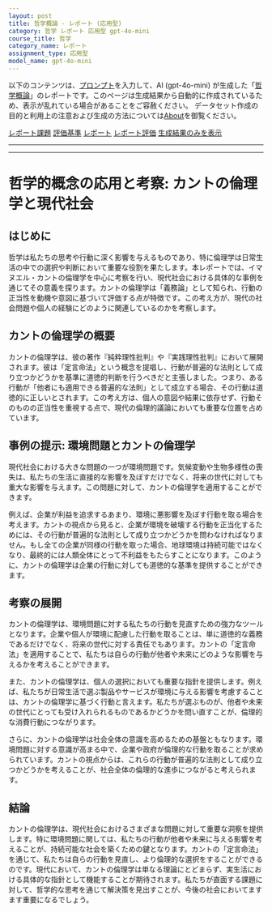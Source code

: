 ```yaml
---
layout: post
title: 哲学概論 - レポート (応用型)
category: 哲学 レポート 応用型 gpt-4o-mini
course_title: 哲学
category_name: レポート
assignment_type: 応用型
model_name: gpt-4o-mini
---
```


以下のコンテンツは、[プロンプト](http://127.0.0.1:8000/generated/哲学/gpt-4o-mini/prompt_レポート-応用型.md)を入力して、AI (gpt-4o-mini) が生成した「[哲学概論](/contents/哲学/)」のレポートです。このページは生成結果から自動的に作成されているため、表示が乱れている場合があることをご容赦ください。
データセット作成の目的と利用上の注意および生成の方法については[About](/About)を御覧ください。

[レポート課題](../レポート課題-応用型)
[評価基準](../評価基準-応用型)
[レポート](../レポート-応用型)
[レポート評価](../レポート評価-応用型)
[生成結果のみを表示](http://127.0.0.1:8000/generated/哲学/gpt-4o-mini/レポート-応用型.md)
  

***
***
  
# 哲学的概念の応用と考察: カントの倫理学と現代社会

## はじめに

哲学は私たちの思考や行動に深く影響を与えるものであり、特に倫理学は日常生活の中での選択や判断において重要な役割を果たします。本レポートでは、イマヌエル・カントの倫理学を中心に考察を行い、現代社会における具体的な事例を通じてその意義を探ります。カントの倫理学は「義務論」として知られ、行動の正当性を動機や意図に基づいて評価する点が特徴です。この考え方が、現代の社会問題や個人の経験にどのように関連しているのかを考察します。

## カントの倫理学の概要

カントの倫理学は、彼の著作『純粋理性批判』や『実践理性批判』において展開されます。彼は「定言命法」という概念を提唱し、行動が普遍的な法則として成り立つかどうかを基準に道徳的判断を行うべきだと主張しました。つまり、ある行動が「他者にも適用できる普遍的な法則」として成立する場合、その行動は道徳的に正しいとされます。この考え方は、個人の意図や結果に依存せず、行動そのものの正当性を重視する点で、現代の倫理的議論においても重要な位置を占めています。

## 事例の提示: 環境問題とカントの倫理学

現代社会における大きな問題の一つが環境問題です。気候変動や生物多様性の喪失は、私たちの生活に直接的な影響を及ぼすだけでなく、将来の世代に対しても重大な影響を与えます。この問題に対して、カントの倫理学を適用することができます。

例えば、企業が利益を追求するあまり、環境に悪影響を及ぼす行動を取る場合を考えます。カントの視点から見ると、企業が環境を破壊する行動を正当化するためには、その行動が普遍的な法則として成り立つかどうかを問わなければなりません。もし全ての企業が同様の行動を取った場合、地球環境は持続可能ではなくなり、最終的には人類全体にとって不利益をもたらすことになります。このように、カントの倫理学は企業の行動に対しても道徳的な基準を提供することができます。

## 考察の展開

カントの倫理学は、環境問題に対する私たちの行動を見直すための強力なツールとなります。企業や個人が環境に配慮した行動を取ることは、単に道徳的な義務であるだけでなく、将来の世代に対する責任でもあります。カントの「定言命法」を適用することで、私たちは自らの行動が他者や未来にどのような影響を与えるかを考えることができます。

また、カントの倫理学は、個人の選択においても重要な指針を提供します。例えば、私たちが日常生活で選ぶ製品やサービスが環境に与える影響を考慮することは、カントの倫理学に基づく行動と言えます。私たちが選ぶものが、他者や未来の世代にとっても受け入れられるものであるかどうかを問い直すことが、倫理的な消費行動につながります。

さらに、カントの倫理学は社会全体の意識を高めるための基盤ともなります。環境問題に対する意識が高まる中で、企業や政府が倫理的な行動を取ることが求められています。カントの視点からは、これらの行動が普遍的な法則として成り立つかどうかを考えることが、社会全体の倫理的な進歩につながると考えられます。

## 結論

カントの倫理学は、現代社会におけるさまざまな問題に対して重要な洞察を提供します。特に環境問題に関しては、私たちの行動が他者や未来に与える影響を考えることが、持続可能な社会を築くための鍵となります。カントの「定言命法」を通じて、私たちは自らの行動を見直し、より倫理的な選択をすることができるのです。現代において、カントの倫理学は単なる理論にとどまらず、実生活における具体的な指針として機能することが期待されます。私たちが直面する課題に対して、哲学的な思考を通じて解決策を見出すことが、今後の社会においてますます重要になるでしょう。
